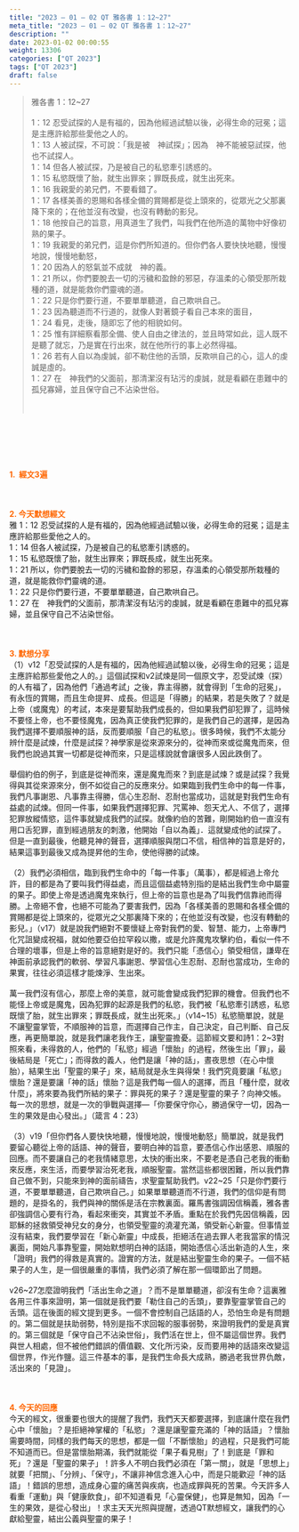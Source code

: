 ```yaml
---
title: "2023 – 01 – 02 QT 雅各書 1：12~27"
meta_title: "2023 – 01 – 02 QT 雅各書 1：12~27"
description: ""
date: 2023-01-02 00:00:55
weight: 13306
categories: ["QT 2023"]
tags: ["QT 2023"]
draft: false
---
```


<blockquote>雅各書 1：12~27<br />
<br />
1：12 忍受試探的人是有福的，因為他經過試驗以後，必得生命的冠冕；這是主應許給那些愛他之人的。<br />
1：13 人被試探，不可說：「我是被　神試探」；因為　神不能被惡試探，他也不試探人。<br />
1：14 但各人被試探，乃是被自己的私慾牽引誘惑的。<br />
1：15 私慾既懷了胎，就生出罪來；罪既長成，就生出死來。<br />
1：16 我親愛的弟兄們，不要看錯了。<br />
1：17 各樣美善的恩賜和各樣全備的賞賜都是從上頭來的，從眾光之父那裏降下來的；在他並沒有改變，也沒有轉動的影兒。<br />
1：18 他按自己的旨意，用真道生了我們，叫我們在他所造的萬物中好像初熟的果子。<br />
1：19 我親愛的弟兄們，這是你們所知道的。但你們各人要快快地聽，慢慢地說，慢慢地動怒，<br />
1：20 因為人的怒氣並不成就　神的義。<br />
1：21 所以，你們要脫去一切的污穢和盈餘的邪惡，存溫柔的心領受那所栽種的道，就是能救你們靈魂的道。<br />
1：22 只是你們要行道，不要單單聽道，自己欺哄自己。<br />
1：23 因為聽道而不行道的，就像人對著鏡子看自己本來的面目，<br />
1：24 看見，走後，隨即忘了他的相貌如何。<br />
1：25 惟有詳細察看那全備、使人自由之律法的，並且時常如此，這人既不是聽了就忘，乃是實在行出來，就在他所行的事上必然得福。<br />
1：26 若有人自以為虔誠，卻不勒住他的舌頭，反欺哄自己的心，這人的虔誠是虛的。<br />
1：27 在　神我們的父面前，那清潔沒有玷污的虔誠，就是看顧在患難中的孤兒寡婦，並且保守自己不沾染世俗。<br />
<br />
&nbsp;</blockquote><br />
&nbsp;<br />
<br />
&nbsp;<br />
<br />
<span style="color: #ff6600;"><strong>1.  經文3遍</strong></span><br />
<br />
&nbsp;<br />
<br />
<span style="color: #ff6600;"><strong>2. 今天默想經文<br />
</strong></span>雅 1：12 忍受試探的人是有福的，因為他經過試驗以後，必得生命的冠冕；這是主應許給那些愛他之人的。<br />
1：14 但各人被試探，乃是被自己的私慾牽引誘惑的。<br />
1：15 私慾既懷了胎，就生出罪來；罪既長成，就生出死來。<br />
1：21 所以，你們要脫去一切的污穢和盈餘的邪惡，存溫柔的心領受那所栽種的道，就是能救你們靈魂的道。<br />
1：22 只是你們要行道，不要單單聽道，自己欺哄自己。<br />
1：27 在　神我們的父面前，那清潔沒有玷污的虔誠，就是看顧在患難中的孤兒寡婦，並且保守自己不沾染世俗。<br />
<br />
&nbsp;<br />
<br />
<strong><span style="color: #ff6600;">3. 默想分享<br />
</span></strong>（1）v12「忍受試探的人是有福的，因為他經過試驗以後，必得生命的冠冕；這是主應許給那些愛他之人的。」這個試探和v2試煉是同一個原文字，忍受試煉（探）的人有福了，因為他們「通過考試」之後，靠主得勝，就會得到「生命的冠冕」，有永恆的賞賜，而且生命提昇、成長。但這是「得勝」的結果，若是失敗了？就是上帝（或魔鬼）的考試，本來是要幫助我們成長的，但如果我們卻犯罪了，這時候不要怪上帝，也不要怪魔鬼，因為真正使我們犯罪的，是我們自己的選擇，是因為我們選擇不要順服神的話，反而要順服「自己的私慾」。很多時候，我們不太能分辨什麼是試煉，什麼是試探？神學家是從來源來分的，從神而來或從魔鬼而來，但我們也說過其實一切都是從神而來，只是這樣說就會讓很多人因此跌倒了。<br />
<br />
舉個約伯的例子，到底是從神而來，還是魔鬼而來？到底是試煉？或是試探？我覺得與其從來源來分，倒不如從自己的反應來分。如果臨到我們生命中的每一件事，我們凡事謝恩、凡事靠主得勝，信心生忍耐、忍耐也當成功，這就是對我們生命有益處的試煉。但同一件事，如果我們選擇犯罪、咒罵神、怨天尤人、不信了，選擇犯罪放縱情慾，這件事就變成我們的試探。就像約伯的苦難，剛開始約伯一直沒有用口舌犯罪，直到經過朋友的刺激，他開始「自以為義」．這就變成他的試探了。但是一直到最後，他聽見神的聲音，選擇順服與閉口不信，相信神的旨意是好的，結果這事到最後又成為提昇他的生命，使他得勝的試煉。<br />
<br />
（2）我們必須相信，臨到我們生命中的「每一件事」（萬事），都是經過上帝允許，目的都是為了要叫我們得益處，而且這個益處特別指的是結出我們生命中屬靈的果子。即使上帝是透過魔鬼來執行，但上帝的旨意也是為了叫我們信靠祂而得勝。上帝絕不會，也絕不可能為了要害我們，因為「各樣美善的恩賜和各樣全備的賞賜都是從上頭來的，從眾光之父那裏降下來的；在他並沒有改變，也沒有轉動的影兒。」（v17）就是說我們絕對不要懷疑上帝對我們的愛、智慧、能力，上帝專門化咒詛變成祝福，就如他要亞伯拉罕殺以撒，或是允許魔鬼攻擊約伯，看似一件不合理的壞事，但是上帝的旨意絕對是好的。我們只能「憑信心」領受相信，謙卑在神面前承認我們的軟弱、學習凡事謝恩、學習信心生忍耐、忍耐也當成功，生命的果實，往往必須這樣才能煉淨、生出來。<br />
<br />
萬一我們沒有信心，那麼上帝的美意，就可能會變成我們犯罪的機會。但我們也不能怪上帝或是魔鬼，因為犯罪的起源是我們的私慾，我們被「私慾牽引誘惑，私慾既懷了胎，就生出罪來；罪既長成，就生出死來。」（v14~15）私慾簡單說，就是不讓聖靈掌管，不順服神的旨意，而選擇自己作主，自己決定，自己判斷、自己反應，再更簡單說，就是我們讓老我作王，讓聖靈擔憂。這節經文要和詩1：2~3對照來看，未得救的人，他們的「私慾」經過「懷胎」的過程，然後生出「罪」，最後結局是「死亡」；而得救的義人，他們是讓「神的話」，晝夜思想（在心中懷胎），結果生出「聖靈的果子」來，結局就是永生與得榮！我們究竟要讓「私慾」懷胎？還是要讓「神的話」懷胎？這是我們每一個人的選擇，而且「種什麼，就收什麼」，將來要為我們所結的果子：罪與死的果子？還是聖靈的果子？向神交帳。每一次的思想，就是一次的爭戰與選擇—「你要保守你心，勝過保守一切，因為一生的果效是由心發出。」（箴言 4：23）<br />
<br />
（3）v19「但你們各人要快快地聽，慢慢地說，慢慢地動怒」簡單說，就是我們要留心聽從上帝的話語、神的聲音，要明白神的旨意，要憑信心作出感恩、順服的回應。而不要讓自己的老我情緒意思，太快的衝出來，不要老是憑自己老我的衝動來反應，來生活，而要學習治死老我，順服聖靈。當然這些都很困難，所以我們靠自己做不到，只能來到神的面前禱告，求聖靈幫助我們。v22~25「只是你們要行道，不要單單聽道，自己欺哄自己。」如果單單聽道而不行道，我們的信仰是有問題的，是掛名的，我們與神的關係是活在宗教裏面。羅馬書強調因信稱義，雅各書卻強調信心要有行為，看起來衝突，其實並不矛盾。重點在於我們先因信稱義，因耶穌的拯救領受神兒女的身分，也領受聖靈的澆灌充滿，領受新心新靈。但事情並沒有結束，我們要學習在「新心新靈」中成長，拒絕活在過去罪人老我當家的情況裏面，開始凡事靠聖靈，開始默想明白神的話語，開始憑信心活出新造的人生，來「證明」我們的得救是真實的。證實的方法，就是結出聖靈生命的果子。一個不結果子的人生，是一個很嚴重的事情，我們必須了解在那一個環節出了問題。<br />
<br />
v26~27怎麼證明我們「活出生命之道」？而不是單單聽道，卻沒有生命？這裏雅各用三件事來證明，第一個就是我們要「勒住自己的舌頭」，要靠聖靈掌管自己的舌頭。這在後面的經文提到更多。一個不會控制自己話語的人，恐怕生命是有問題的。第二個就是扶助弱勢，特別是指不求回報的服事弱勢，來證明我們的愛是真實的。第三個就是「保守自己不沾染世俗」，我們活在世上，但不屬這個世界。我們與世人相處，但不被他們錯誤的價值觀、文化所污染，反而要用神的話語來改變這個世界，作光作鹽。這三件基本的事，是我們生命長大成熟，勝過老我世界仇敵，活出來的「見證」。<br />
<br />
&nbsp;<br />
<br />
<strong><span style="color: #ff6600;">4. 今天的回應<br />
</span></strong>今天的經文，很重要也很大的提醒了我們，我們天天都要選擇，到底讓什麼在我們心中「懷胎」？是拒絕神掌權的「私慾」？還是讓聖靈充滿的「神的話語」？懷胎需要時間，同樣的我們每天的思想，都是一個「不斷懷胎」的過程，只是我們可能不知道而已。但是當懷胎期滿，我們就能從「果子看見樹」了！到底是「罪和死」？還是「聖靈的果子」！許多人不明白我們必須在「第一關」，就是「思想上」就要「把關」、「分辨」、「保守」，不讓非神信念進入心中，而是只能歡迎「神的話語」！錯誤的思想，造成身心靈的痛苦與疾病，也造成罪與死的苦果。今天許多人看重「運動」與「健康飲食」，卻不知道看見「心靈保健」，也算是無知，因為「一生的果效，是從心發出」！求主天天光照與提醒，透過QT默想經文，讓我們的心獻給聖靈，結出公義與聖靈的果子！<br />
<br />
&nbsp;<br />
<br />
&nbsp;<br />
<br />
&nbsp;<br />
<br />
&nbsp;<br />
<div id="gtx-trans" style="position: absolute; left: -5px; top: 2066.28px;"><br />
<div class="gtx-trans-icon"></div><br />
</div>
        